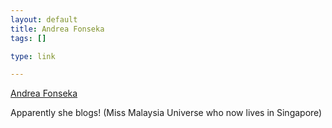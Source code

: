 ```yaml
--- 
layout: default
title: Andrea Fonseka
tags: []

type: link

---
```

<a href="http://www.andreafonseka.blogspot.com/">Andrea Fonseka</a>

Apparently she blogs! (Miss Malaysia Universe who now lives in Singapore)
